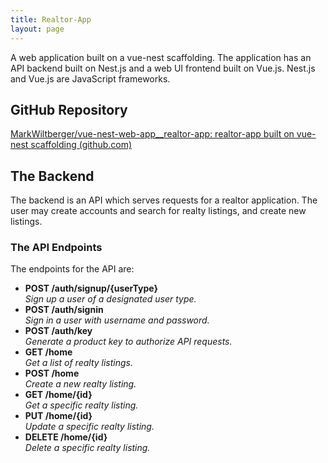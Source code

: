 ```yaml
---
title: Realtor-App
layout: page
---
```


A web application built on a vue-nest scaffolding. The application has an API backend built on Nest.js and a web UI frontend built on Vue.js. Nest.js and Vue.js are JavaScript frameworks.

## GitHub Repository

[MarkWiltberger/vue-nest-web-app\_\_realtor-app: realtor-app built on vue-nest scaffolding (github.com)](https://github.com/MarkWiltberger/vue-nest-web-app__realtor-app)

## The Backend

The backend is an API which serves requests for a realtor application. The user may create accounts and search for realty listings, and create new listings.

### The API Endpoints

The endpoints for the API are:

- **POST /auth/signup/{userType}**  
  _Sign up a user of a designated user type._
- **POST /auth/signin**  
  _Sign in a user with username and password._
- **POST /auth/key**  
  _Generate a product key to authorize API requests._
- **GET /home**  
  _Get a list of realty listings._
- **POST /home**  
  _Create a new realty listing._
- **GET /home/{id}**  
  _Get a specific realty listing._
- **PUT /home/{id}**  
  _Update a specific realty listing._
- **DELETE /home/{id}**  
  _Delete a specific realty listing._
